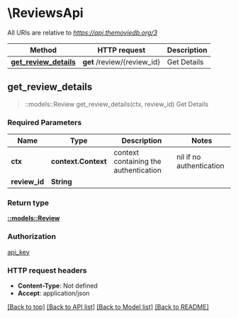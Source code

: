 # \ReviewsApi

All URIs are relative to *https://api.themoviedb.org/3*

Method | HTTP request | Description
------------- | ------------- | -------------
[**get_review_details**](ReviewsApi.md#get_review_details) | **get** /review/{review_id} | Get Details



## get_review_details

> ::models::Review get_review_details(ctx, review_id)
Get Details

### Required Parameters


Name | Type | Description  | Notes
------------- | ------------- | ------------- | -------------
 **ctx** | **context.Context** | context containing the authentication | nil if no authentication
  **review_id** | **String**|  | 

### Return type

[**::models::Review**](review.md)

### Authorization

[api_key](../README.md#api_key)

### HTTP request headers

- **Content-Type**: Not defined
- **Accept**: application/json

[[Back to top]](#) [[Back to API list]](../README.md#documentation-for-api-endpoints) [[Back to Model list]](../README.md#documentation-for-models) [[Back to README]](../README.md)

